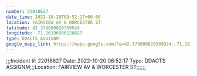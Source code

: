 ```yaml
---
number: 22018627
date_time: 2022-10-20T08:52:17+00:00
location: FAIRVIEW AV & WORCESTER ST
latitude: 42.379000020389924
longitude: -71.16196996120827
type: DDACTS ASSIGNM
google_maps_link: https://maps.google.com/?q=42.379000020389924,-71.16196996120827
---
```


;;;Incident #: 22018627  Date: 2022-10-20 08:52:17   Type: DDACTS ASSIGNM;;;Location: FAIRVIEW AV & WORCESTER ST;;;;;;
